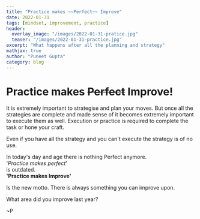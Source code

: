 ```yaml
---
title: "Practice makes ~~Perfect~~ Improve"
date: 2022-01-31
tags: [mindset, improvement, practice]
header:
  overlay_image: "/images/2022-01-31-pratice.jpg"
  teaser: "/images/2022-01-31-practice.jpg"
excerpt: "What happens after all the planning and strategy"
mathjax: true
author: "Puneet Gupta"
category: blog
---
```


# Practice makes ~~Perfect~~ Improve!

It is extremely important to strategise and plan your moves. But once all the strategies are complete and made sense of it becomes extremely important to execute them as well. Execution or practice is required to complete the task or hone your craft.

Even if you have all the strategy and you can't execute the strategy is of no use.

In today's day and age there is nothing Perfect anymore. <br />
'*Practice makes perfect*' <br />
is outdated. <br />
**'Practice makes Improve'**

Is the new motto. There is always something you can improve upon.

What area did you improve last year?

~P

